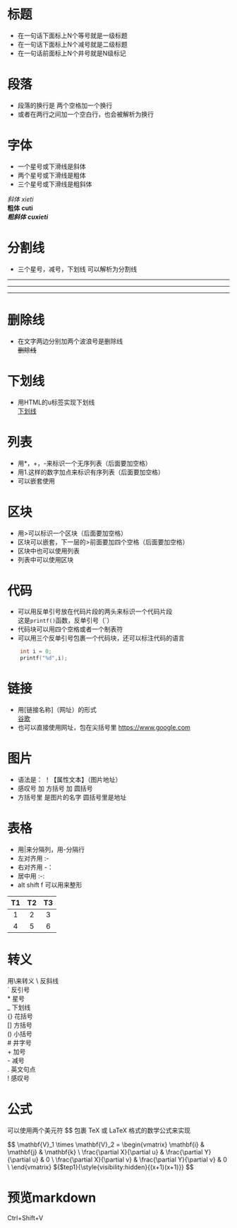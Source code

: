 # 标题
* 在一句话下面标上N个等号就是一级标题
* 在一句话下面标上N个减号就是二级标题
* 在一句话前面标上N个井号就是N级标记

# 段落
* 段落的换行是 两个空格加一个换行
* 或者在两行之间加一个空白行，也会被解析为换行

# 字体
* 一个星号或下滑线是斜体
* 两个星号或下滑线是粗体
* 三个星号或下滑线是粗斜体  

*斜体* _xieti_  
**粗体** __cuti__  
***粗斜体*** ___cuxieti___


# 分割线
* 三个星号，减号，下划线 可以解析为分割线  
***
---
___

# 删除线
* 在文字两边分别加两个波浪号是删除线  
~~删除线~~

# 下划线
* 用HTML的u标签实现下划线  
<u>下划线</u>

# 列表
* 用*，+，-来标识一个无序列表（后面要加空格）
* 用1.这样的数字加点来标识有序列表（后面要加空格）
* 可以嵌套使用

# 区块
* 用>可以标识一个区块（后面要加空格）
* 区块可以嵌套，下一层的>前面要加四个空格（后面要加空格）
* 区块中也可以使用列表
* 列表中可以使用区块

# 代码
* 可以用反单引号放在代码片段的两头来标识一个代码片段  
    这是`printf()`函数，反单引号（\`）
* 代码块可以用四个空格或者一个制表符
* 可以用三个反单引号包裹一个代码块，还可以标注代码的语言
```C
    int i = 0;
    printf("%d",i);
```

# 链接
* 用[链接名称]（网址）的形式  
[谷歌](https://www.google.com)
* 也可以直接使用网址，包在尖括号里
<https://www.google.com>

# 图片
* 语法是： ！【属性文本】（图片地址）
* 感叹号 加 方括号 加 圆括号
* 方括号里 是图片的名字 圆括号里是地址

# 表格
* 用|来分隔列，用-分隔行  
* 左对齐用 :-
* 右对齐用 -：
* 居中用 :-:   
* alt shift f 可以用来整形

|  T1   |  T2   |  T3   |
| :---: | :---: | :---: |
|   1   |   2   |   3   |
|   4   |   5   |   6   |

# 转义
用\来转义
\\   反斜线  
\`   反引号  
\*   星号  
\_   下划线  
\{}  花括号  
\[]  方括号  
\()  小括号  
\#   井字号  
\+   加号  
\-   减号  
\.   英文句点  
\!   感叹号  

# 公式
可以使用两个美元符 $$ 包裹 TeX 或 LaTeX 格式的数学公式来实现

$$
\mathbf{V}_1 \times \mathbf{V}_2 =  \begin{vmatrix} 
\mathbf{i} & \mathbf{j} & \mathbf{k} \\
\frac{\partial X}{\partial u} &  \frac{\partial Y}{\partial u} & 0 \\
\frac{\partial X}{\partial v} &  \frac{\partial Y}{\partial v} & 0 \\
\end{vmatrix}
${$tep1}{\style{visibility:hidden}{(x+1)(x+1)}}
$$


# 预览markdown 
Ctrl+Shift+V  